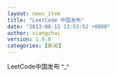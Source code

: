 ```yaml
---                                                                             
layout: news_item                                                               
title: "LeetCode 中国发布"                                                  
date: "2013-08-13 13:53:52 +0800"                                               
author: xiangzhai                                                                   
version: 1.0.0                                                                  
categories: [新闻]                                                           
---
```


LeetCode中国发布 ^_^
